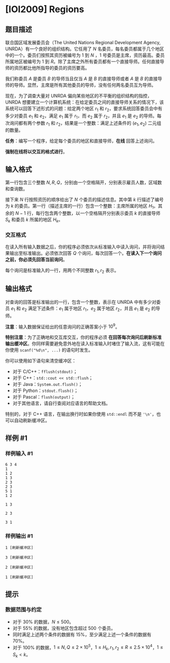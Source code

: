 # [IOI2009] Regions

## 题目描述

联合国区域发展委员会（The United Nations Regional Development Agency, UNRDA）有一个良好的组织结构。它任用了 $N$ 名委员，每名委员都属于几个地区中的一个。委员们按照其资历被编号为 $1$ 到 $N$ ，$1$ 号委员是主席，资历最高。委员所属地区被编号为 $1$ 到 $R$。除了主席之外所有委员都有一个直接导师。任何直接导师的资历都比他所指导的委员的资历要高。

我们称委员 $A$ 是委员 $B$ 的导师当且仅当 $A$ 是 $B$ 的直接导师或者 $A$ 是 $B$ 的直接导师的导师。显然，主席是所有其他委员的导师，没有任何两名委员互为导师。

现在，为了调查大量对 UNRDA 偏向某些地区的不平衡的组织结构的指控，UNRDA 想要建立一个计算机系统：在给定委员之间的直接导师关系的情况下，该系统可以回答下述形式的问题：给定两个地区 $r_1$ 和 $r_2$，要求系统回答委员会中有多少对委员 $e_1$ 和 $e_2$，满足 $e_1$ 属于 $r_1$，而 $e_2$ 属于 $r_2$，并且 $e_1$ 是 $e_2$ 的导师。每次询问都有两个参数 $r_1$ 和 $r_2$，结果是一个整数：满足上述条件的 $(e_1, e_2)$ 二元组的数量。

**任务**：编写一个程序，给定每个委员的地区和直接导师，**在线** 回答上述询问。

**强制在线将以交互的格式进行**。

## 输入格式

第一行包含三个整数 $N, R, Q$，分别由一个空格隔开，分别表示雇员人数，区域数和查询数。

接下来 $N$ 行按照资历的顺序给出了 $N$ 个委员的描述信息。其中第 $k$ 行描述了编号为 $k$ 的委员。第一行（描述主席的一行）包含一个整数：主席所属的地区 $H_1$。其余的 $N - 1$ 行，每行包含两个整数，以一个空格隔开分别表示委员 $k$ 的直接导师 $S_k$ 和委员 $k$ 所属的地区 $H_k$。

### 交互格式

在读入所有输入数据之后，你的程序必须依次从标准输入中读入询问，并将询问结果输出至标准输出。必须依次回答 $Q$ 个询问，每次回答一个。**在读入下一个询问之前，你必须先回答当前询问**。

每个询问是标准输入的一行，用两个不同整数 $r_1, r_2$ 表示。

## 输出格式

对查询的回答是标准输出的一行，包含一个整数，表示在 UNRDA 中有多少对委员 $e_1$ 和 $e_2$ 满足下述条件：$e_1$ 属于地区 $r_1$，$e_2$ 属于地区 $r_2$，并且 $e_1$ 是 $e_2$ 的导师。

**注意**：输入数据保证给出的任意询问的正确答案小于 $10 ^ 9$。

**特别注意**：为了正确地和交互库交互，你的程序必须 **在回答每次询问后刷新标准输出缓冲区**。你同样需要避免意外地在读入标准输入时堵住了输入流，这有可能在你使用 `scanf("%d\n", ...)` 的语句时发生。

你可以使用如下语句来清空缓冲区：

- 对于 C/C++：`fflush(stdout)`；
- 对于 C++：`std::cout << std::flush`；
- 对于 Java：`System.out.flush()`；
- 对于 Python：`stdout.flush()`；
- 对于 Pascal：`flush(output)`；
- 对于其他语言，请自行查阅对应语言的帮助文档。

特别的，对于 C++ 语言，在输出换行时如果你使用 `std::endl` 而不是 `'\n'`，也可以自动刷新缓冲区。

## 样例 #1

### 样例输入 #1
```
6 3 4
1
1 2
1 3
2 3
2 3
5 1
1 2

1 3

2 3

3 1
```

### 样例输出 #1

```
1 [刷新缓冲区]

3 [刷新缓冲区]

2 [刷新缓冲区]

1 [刷新缓冲区]
```

## 提示

### 数据范围与约定

- 对于 $30\%$ 的数据，$N\leq 500$。
- 对于 $55\%$ 的数据，没有地区包含超过 $500$ 个委员。
- 同时满足上述两个条件的数据有 $15\%$，至少满足上述一个条件的数据有 $70\%$。
- 对于 $100\%$ 的数据，$1 \le N, Q \le 2 \times 10^5$，$1 \le H_k, r_1, r_2 \le R \le 2.5 \times 10^4$，$1 \le S_k < k$。
